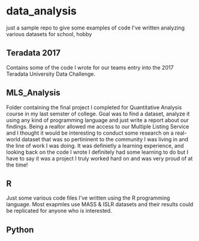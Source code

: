 # data_analysis
just a sample repo to give some examples of code I've written analyzing various datasets for school, hobby

## Teradata 2017
 
Contains some of the code I wrote for our teams entry into the 2017 Teradata University Data Challenge. 
 
 ## MLS_Analysis
Folder containing the final project I completed for Quantitative Analysis course in my last semster of college. Goal was to find a dataset, analyze it using any kind of programming language and just write a report about our findings. Being a realtor allowed me access to our Multiple Listing Service and I thought it would be interesting to conduct some research on a real-world dataset that was so pertininent to the community I was living in and the line of work I was doing. It was definietly a learning experience, and looking back on the code I wrote I definitely had some learning to do but I have to say it was a project I truly worked hard on and was very proud of at the time! 
 
 ## R 
 
 Just some various code files I've written using the R programming language. Most exapmles use MASS & ISLR datasets and their results could be replicated for anyone who is interested. 
 
 ## Python
